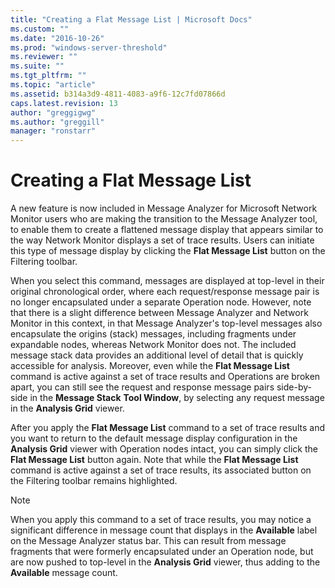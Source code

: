 ```yaml
---
title: "Creating a Flat Message List | Microsoft Docs"
ms.custom: ""
ms.date: "2016-10-26"
ms.prod: "windows-server-threshold"
ms.reviewer: ""
ms.suite: ""
ms.tgt_pltfrm: ""
ms.topic: "article"
ms.assetid: b314a3d9-4811-4083-a9f6-12c7fd07866d
caps.latest.revision: 13
author: "greggigwg"
ms.author: "greggill"
manager: "ronstarr"
---
```

# Creating a Flat Message List
A new feature is now included in Message Analyzer for Microsoft Network Monitor users who are making the transition to the Message Analyzer tool, to enable them to create a flattened message display  that appears similar to  the way Network Monitor displays a set of trace results. Users can initiate this type of message display by clicking the **Flat Message List** button on the Filtering toolbar.  
  
 When you select this command, messages are displayed at top-level in their original chronological order, where each request/response message pair is no longer encapsulated under a separate Operation node. However, note that there is a slight difference  between Message Analyzer and Network Monitor in this context, in that Message Analyzer's top-level messages also encapsulate the origins (stack) messages, including fragments under expandable nodes, whereas Network Monitor does not. The included message stack data  provides an additional level of detail that is quickly accessible for analysis. Moreover, even while the **Flat Message List** command is active against a set of trace results and Operations are broken apart, you can still see the request and response message pairs side-by-side in the **Message Stack** **Tool Window**, by selecting any request message in the **Analysis Grid** viewer.  
  
 After you apply the **Flat Message List** command to a set of trace results and you want to return to the default message display configuration in the **Analysis Grid** viewer with Operation nodes intact, you can simply click the **Flat Message List** button again. Note that while the **Flat Message List**  command is active against a set of trace results, its associated button on the Filtering toolbar remains highlighted.  
  
> [!NOTE]
>  When you apply this command to a set of trace results, you may notice a significant difference in message count that displays in the **Available** label on the Message Analyzer status bar. This can result from message fragments that were formerly encapsulated under an Operation node,  but are now pushed to top-level in the **Analysis Grid** viewer, thus adding to the **Available** message count.